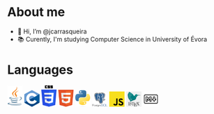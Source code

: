 # About me
- 👋 Hi, I’m @jcarrasqueira
- 📚 Curently, I'm studying Computer Science in University of Évora 

# Languages
<img src="imgs/java.png" alt="java" width="35px" style="display:inline">
<img src="imgs/c.png" alt="c" width="35px"  style="display:inline">
<img src="imgs/css.png" alt="css" width="35px">
<img src="imgs/html.png" alt="html" width="35px">
<img src="imgs/python.png" alt="py" width="35px">
<img src="imgs/postgresql.png" alt="postgres" width="35px">
<img src="imgs/js.png" alt="js" width="35px">
<img src="imgs/latex.png" alt="l" width="35px">
<img src="imgs/markdown.png" alt="mk" width="35px">

